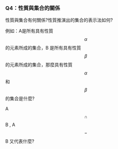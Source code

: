 ### Q4：性質與集合的關係

性質與集合有何關係?性質推演出的集合的表示法如何?

例如：A是所有具有性質$$\alpha$$ 的元素所成的集合，B 是所有具有性質 $$\beta$$ 的元素所成的集合，那麼具有性質 $$\alpha$$ 和 $$\beta$$ 的集合是什麼?

A $$\cap$$ B , A$$-$$B 又代表什麼?

